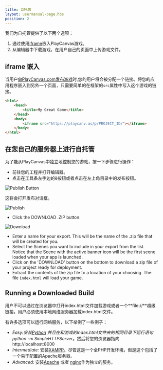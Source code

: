 ```yaml
---
title: 自托管
layout: usermanual-page.hbs
position: 2
---
```


我们为自托管提供了以下两个选项：

1. 通过使用[iframe][1]嵌入PlayCanvas游戏。
2. 从编辑器中下载游戏，在用户自己的页面中上传游戏文件。

## iframe 嵌入

当用户[向PlayCanvas.com发布游戏][2]时,您的用户将会被分配一个链接。将您的应用程序嵌入到另外一个页面，只需要简单的在框架的`src`属性中写入这个游戏的链接。

```html
<html>
    <head>
        <title>My Great Game</title>
    </head>
    <body>
        <iframe src="https://playcanv.as/p/PROJECT_ID/"></iframe>
    </body>
</html>
```

## 在您自己的服务器上进行自托管

为了能从PlayCanvas中独立地控制您的游戏，按一下步骤进行操作：

* 前往您的工程并打开编辑器。
* 点击在工具条左手边的<span class="pc-icon" style="font-size">&#57911;</span>按钮或者点击在左上角目录中的发布按钮。

![Publish Button][3]

这将会打开发布对话框。

![Publish][4]

* Click the DOWNLOAD .ZIP button

![Download][5]

* Enter a name for your export. This will be the name of the .zip file that will be created for you.
* Select the Scenes you want to include in your export from the list. Notice that the Scene with the active banner icon will be the first scene loaded when your app is launched.
* Click on the 'DOWNLOAD' button on the bottom to download a zip file of your project ready for deployment.
* Extract the contents of the zip file to a location of your choosing. The file `index.html` will load your game.

## Running a Downloaded Build

用户不可以通过在浏览器中打开index.html文件加载游戏或者一个**file://**超级链接。用户必须使用本地网络服务器加载index.html文件。

有许多选项可以运行网络服务，以下举例了一些例子：

* *Easy:*安装[Python][6] 并且在和游戏的index.html文件夹的相同目录下运行语句*python -m SimpleHTTPServer*。然后将您的浏览器指向http://localhost:8000
* *Intermediate:* 安装[XAMPP][7]。尽管这是一个全PHP开发环境，但是这个包括了一个易于配置的Apache服务器。
* *Advanced:* 安装[Apache][8] 或者 [nginx][9]作为独立的服务。

[1]: https://developer.mozilla.org/en-US/docs/Web/HTML/Element/iframe
[2]: /user-manual/publishing/web/playcanvas-hosting
[3]: /images/user-manual/publishing/toolbar-publish.png
[4]: /images/user-manual/publishing/dialog-publish.png
[5]: /images/user-manual/publishing/dialog-publish-download.png
[6]: https://www.python.org/
[7]: https://www.apachefriends.org/index.html
[8]: https://httpd.apache.org/
[9]: https://www.nginx.com/

